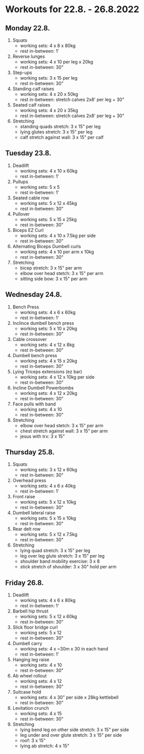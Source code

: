 # Workouts for 22.8. - 26.8.2022

## Monday 22.8.

1. Squats
	- working sets: 4 x 8 x 80kg
	- rest in-between: 1'
2. Reverse lunges
	- working sets: 4 x 10 per leg x 20kg
	- rest in-between: 30"
3. Step-ups
	- working sets: 3 x 15 per leg
	- rest in-between: 30"
4. Standing calf raises
	- working sets: 4 x 20 x 50kg
	- rest in-between: stretch calves 2x8' per leg + 30"
5. Seated calf raises
	- working sets: 4 x 20 x 35kg
	- rest in-between: stretch calves 2x8' per leg + 30"
6. Stretching
	- standing quads stretch: 3 x 15" per leg
	- lying glutes stretch: 3 x 15" per leg
	- calf stretch against wall: 3 x 15" per calf 

## Tuesday 23.8.

1. Deadlift
	- working sets: 4 x 10 x 60kg
	- rest in-between: 1'
2. Pullups
	- working sets: 5 x 5
	- rest in-between: 1'
3. Seated cable row
	- working sets: 5 x 12 x 45kg
	- rest in-between: 30"
4. Pullover
	- working sets: 5 x 15 x 25kg
	- rest in-between: 30"
5. Biceps EZ Curl
	- working sets: 4 x 10 x 7.5kg per side
	- rest in-between: 30"
6. Alternating Biceps Dumbell curls
	- working sets: 4 x 10 per arm x 10kg
	- rest in-between: 30"
7. Stretching
	- bicep stretch: 3 x 15" per arm
	- elbow over head stetch: 3 x 15" per arm 
	- sitting side bow: 3 x 15" per arm 

## Wednesday 24.8.

1. Bench Press
	- working sets: 4 x 6 x 60kg
	- rest in-between: 1'
2. Inclince dumbell bench press
	- working sets: 5 x 10 x 20kg
	- rest in-between: 30"
3. Cable crossover
	- working sets: 4 x 12 x 8kg
	- rest in-between: 30"
4. Dumbell bench press
	- working sets: 4 x 15 x 20kg
	- rest in-between: 30"
5. Lying Triceps extensions (ez bar)
	- working sets: 4 x 12 x 10kg per side
	- rest in-between: 30"
6. Incline Dumbell Powerbombs 
	- working sets: 4 x 12 x 20kg
	- rest in-between: 30"
7. Face pulls with band
	- working sets: 4 x 10
	- rest in-between: 30"
8. Stretching
	- elbow over head stetch: 3 x 15" per arm 
	- chest stretch against wall: 3 x 15" per arm 
	- jesus with trx: 3 x 15" 

## Thursday 25.8.

1. Squats
	- working sets: 3 x 12 x 60kg
	- rest in-between: 30"
3. Overhead press
	- working sets: 4 x 6 x 40kg
	- rest in-between: 1'
4. Front raise
	- working sets: 5 x 12 x 10kg
	- rest in-between: 30"
5. Dumbell lateral raise
	- working sets: 5 x 15 x 10kg
	- rest in-between: 30"
6. Rear delt row
	- working sets: 5 x 12 x 7.5kg
	- rest in-between: 30"
7. Stretching
	- lying quad stretch: 3 x 15" per leg
	- leg over leg glute stretch: 3 x 15" per leg
	- shoulder band mobility exercise: 3 x 8
	- stick stretch of shoulder: 3 x 30" hold per arm

## Friday 26.8.

1. Deadlift
	- working sets: 4 x 6 x 80kg
	- rest in-between: 1'
2. Barbell hip thrust
	- working sets: 5 x 12 x 60kg
	- rest in-between: 30"
3. Slick floor bridge curl
	- working sets: 5 x 12
	- rest in-between: 30"
4. Dumbell carry
	- working sets: 4 x ~30m x 30 in each hand
	- rest in-between: 1'
5. Hanging leg raise
	- working sets: 4 x 10
	- rest in-between: 30"
6. Ab wheel rollout
	- working sets: 4 x 12
	- rest in-between: 30"
7. Suitcase hold
	- working sets: 4 x 30" per side x 28kg kettlebell
	- rest in-between: 30"
8. Levitation crunch
	- working sets: 4 x 15
	- rest in-between: 30"
9. Stretching
	- lying bend leg on other side stretch: 3 x 15" per side
	- leg under and over glute stretch: 3 x 15" per side
	- roof: 3 x 15"
	- lying ab stretch: 4 x 15"
